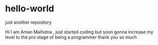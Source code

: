 # hello-world
just another repository


Hi I am Aman Malhotra , just started coding but soon gonna increase my level to the pro stage of being a programmer 
thank you so much
